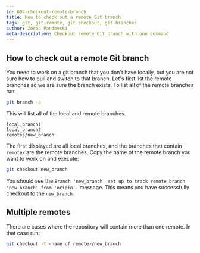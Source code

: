 ```yaml
---
id: 004-checkout-remote-branch
title: How to check out a remote Git branch
tags: git, git-remote, git-checkout, git-branches
author: Zoran Pandovski
meta-description: Checkout remote Git branch with one command
---
```


## How to check out a remote Git branch

You need to work on a git branch that you don't have locally, but you are not sure how to pull and switch to that branch.
Let's first list the remote branches so we are sure the branch exists. To list all of the remote branches run:

```bash
git branch -a
```

This will list all of the local and remote branches. 

```
local_branch1
local_branch2
remotes/new_branch
```

The first displayed are all local branches, and the branches that contain `remote/` are the remote branches.
Copy the name of the remote branch you want to work on and execute:

```bash
git checkout new_branch
```

You should see the `Branch 'new_branch' set up to track remote branch 'new_branch' from 'origin'.` message. This means you have successfully checkout to the  `new_branch`. 

## Multiple remotes

There are cases where the repository will contain more than one remote. In that case run:

```bash
git checkout -t <name of remote>/new_branch
```




